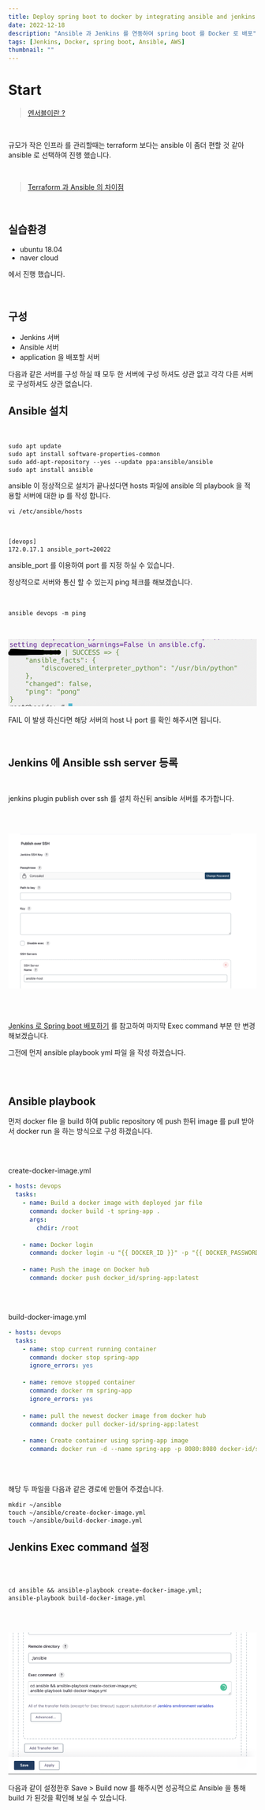 ```yaml
---
title: Deploy spring boot to docker by integrating ansible and jenkins
date: 2022-12-18
description: "Ansible 과 Jenkins 를 연동하여 spring boot 를 Docker 로 배포"
tags: [Jenkins, Docker, spring boot, Ansible, AWS]
thumbnail: ""
---
```


# Start

> [엔서블이란 ?](https://www.redhat.com/ko/technologies/management/ansible/what-is-ansible)

<br />

규모가 작은 인프라 를 관리할때는 terraform 보다는 ansible 이 좀더 편할 것 같아 ansible 로 선택하여 진행 했습니다.


<br />


> [Terraform 과 Ansible 의 차이점](https://rainbound.tistory.com/entry/Ansible-vs-Terraform-vs-Puppet-%EC%B0%A8%EC%9D%B4%EC%A0%90-%EB%B0%8F-%EC%84%A0%ED%83%9D)

<br />

## 실습환경
- ubuntu 18.04 
- naver cloud 

에서 진행 했습니다.

<br />

## 구성 

- Jenkins 서버
- Ansible 서버
- application 을 배포할 서버

다음과 같은 서버를 구성 하실 때 모두 한 서버에 구성 하셔도 상관 없고 각각 다른 서버로 구성하셔도 상관 없습니다.

## Ansible 설치

<br />


```shell
sudo apt update
sudo apt install software-properties-common
sudo add-apt-repository --yes --update ppa:ansible/ansible
sudo apt install ansible
```

ansible 이 정상적으로 설치가 끝나셨다면 hosts 파일에 ansible 의 playbook 을 적용할 서버에 대한 ip 를 작성 합니다.

```
vi /etc/ansible/hosts
```

<br />

```
[devops]
172.0.17.1 ansible_port=20022
```

ansible_port 를 이용하여 port 를 지정 하실 수 있습니다.

정상적으로 서버와 통신 할 수 있는지 ping 체크를 해보겠습니다.

<br />

```shell
ansible devops -m ping
```

<br />

![ping-test](./images/ping%20test.png)

FAIL 이 발생 하신다면 해당 서버의 host 나 port 를 확인 해주시면 됩니다.

<br />


## Jenkins 에 Ansible ssh server 등록

<br />

jenkins plugin publish over ssh 를 설치 하신뒤 ansible 서버를 추가합니다.

<br />
<br />

![added-ansible-server](./images/jenkins-ssh-server.png)

<br />
<br />

[Jenkins 로 Spring boot 배포하기](https://jongyunha.github.io/jenkins/2022-12-17/)
를 참고하여 마지막 Exec command 부분 만 변경 해보겠습니다.

그전에 먼저 ansible playbook yml 파일 을 작성 하겠습니다.

<br />
<br />

## Ansible playbook

먼저 docker file 을 build 하여 public repository 에 push 한뒤 image 를 pull 받아서 docker run 을 하는 방식으로 구성 하겠습니다.

<br />
<br />

create-docker-image.yml
```yaml
- hosts: devops
  tasks:
    - name: Build a docker image with deployed jar file
      command: docker build -t spring-app .
      args:
        chdir: /root
    
    - name: Docker login
      command: docker login -u "{{ DOCKER_ID }}" -p "{{ DOCKER_PASSWORD }}"

    - name: Push the image on Docker hub
      command: docker push docker_id/spring-app:latest
```

<br />
<br />

build-docker-image.yml
```yaml
- hosts: devops
  tasks:
    - name: stop current running container
      command: docker stop spring-app
      ignore_errors: yes
    
    - name: remove stopped container
      command: docker rm spring-app
      ignore_errors: yes

    - name: pull the newest docker image from docker hub 
      command: docker pull docker-id/spring-app:latest

    - name: Create container using spring-app image
      command: docker run -d --name spring-app -p 8080:8080 docker-id/spring-app:latest
```

<br />
<br />

해당 두 파일을 다음과 같은 경로에 만들어 주겠습니다.
```shell
mkdir ~/ansible
touch ~/ansible/create-docker-image.yml
touch ~/ansible/build-docker-image.yml
```

## Jenkins Exec command 설정

<br />
<br />

```shell
cd ansible && ansible-playbook create-docker-image.yml;
ansible-playbook build-docker-image.yml
```

<br />
<br />

![jenkins-exec-command](./images/jenkins-exec.png)

다음과 같이 설정한후 Save > Build now 를 해주시면 성공적으로 Ansible 을 통해 build 가 된것을 확인해 보실 수 있습니다.